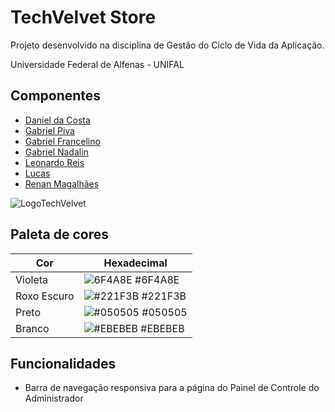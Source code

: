 # TechVelvet Store

Projeto desenvolvido na disciplina de Gestão do Ciclo de Vida da Aplicação.

Universidade Federal de Alfenas - UNIFAL


## Componentes

- [Daniel da Costa](https://www.github.com/DanClima)
- [Gabriel Piva](https://www.github.com/)
- [Gabriel Francelino](https://www.github.com/)
- [Gabriel Nadalin](https://www.github.com/)
- [Leonardo Reis](https://www.github.com/)
- [Lucas](https://www.github.com/)
- [Renan Magalhães](https://www.github.com/RenannLage)



![LogoTechVelvet](https://user-images.githubusercontent.com/89847080/215497082-73bb41da-4b0c-424c-8c51-d6c7b572837a.png)

## Paleta de cores 

| Cor               | Hexadecimal                                                      |
| ----------------- | ---------------------------------------------------------------- |
| Violeta           | ![6F4A8E](https://via.placeholder.com/10/6F4A8E?text=+) #6F4A8E  |
| Roxo Escuro       | ![#221F3B](https://via.placeholder.com/10/221F3B?text=+) #221F3B |
| Preto             | ![#050505](https://via.placeholder.com/10/050505?text=+) #050505 |
| Branco            | ![#EBEBEB](https://via.placeholder.com/10/EBEBEB?text=+) #EBEBEB |


## Funcionalidades

- Barra de navegação responsiva para a página do Painel de Controle do Administrador


